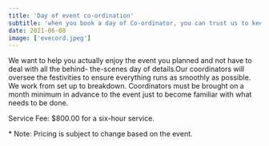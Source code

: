 ```yaml
---
title: 'Day of event co-ordination'
subtitle: 'when you book a day of Co-ordinator, you can trust us to keep the party running smoothly, while you and all your guest enjoy the event.'
date: 2021-06-08
image: ['evecord.jpeg']
---
```


<article>
<p>
We want to help you actually enjoy the event you planned and not have to deal with all the behind-
the-scenes day of details.Our coordinators will oversee the festivities to ensure everything runs as
smoothly as possible. We work from set up to breakdown. Coordinators must be brought on a month minimum in
advance to the event just to become familiar with what needs to be done.
</p>
<p>
Service Fee: $800.00 for a six-hour service.
</p>
<p style= "italics">* Note: Pricing is subject to change based on the event.</p>

</article>
